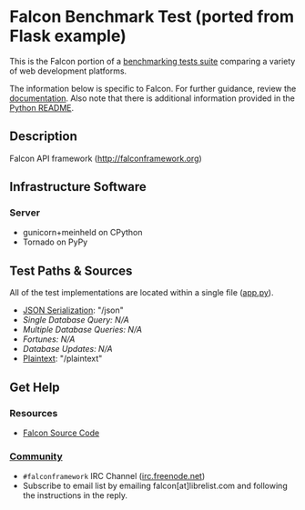 # Falcon Benchmark Test (ported from Flask example)

This is the Falcon portion of a [benchmarking tests suite](../../) 
comparing a variety of web development platforms.

The information below is specific to Falcon. For further guidance, 
review the [documentation](http://frameworkbenchmarks.readthedocs.org/en/latest/). 
Also note that there is additional information provided in 
the [Python README](../).

## Description

Falcon API framework (http://falconframework.org)

## Infrastructure Software

### Server

* gunicorn+meinheld on CPython
* Tornado on PyPy

## Test Paths & Sources

All of the test implementations are located within a single file ([app.py](app.py)).

* [JSON Serialization](app.py): "/json"
* _Single Database Query: N/A_
* _Multiple Database Queries: N/A_
* _Fortunes: N/A_
* _Database Updates: N/A_
* [Plaintext](app.py): "/plaintext"

## Get Help

### Resources

* [Falcon Source Code](https://github.com/falconry/falcon)

### [Community](http://falcon.readthedocs.org/en/0.2.0/community/index.html)

* `#falconframework` IRC Channel ([irc.freenode.net](https://freenode.net/))
* Subscribe to email list by emailing falcon[at]librelist.com and 
following the instructions in the reply.
